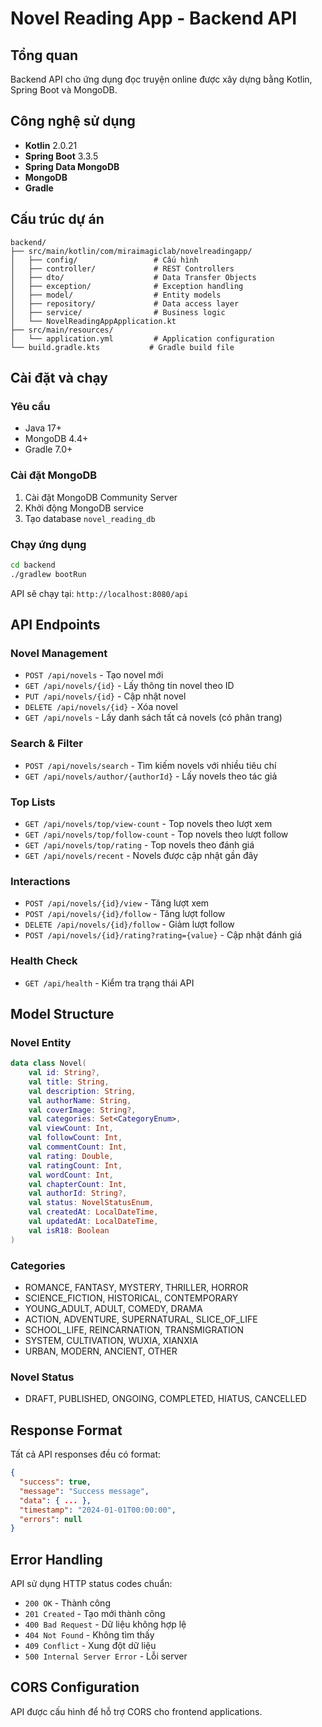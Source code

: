 # Novel Reading App - Backend API

## Tổng quan
Backend API cho ứng dụng đọc truyện online được xây dựng bằng Kotlin, Spring Boot và MongoDB.

## Công nghệ sử dụng
- **Kotlin** 2.0.21
- **Spring Boot** 3.3.5
- **Spring Data MongoDB**
- **MongoDB**
- **Gradle**

## Cấu trúc dự án
```
backend/
├── src/main/kotlin/com/miraimagiclab/novelreadingapp/
│   ├── config/                 # Cấu hình
│   ├── controller/             # REST Controllers
│   ├── dto/                    # Data Transfer Objects
│   ├── exception/              # Exception handling
│   ├── model/                  # Entity models
│   ├── repository/             # Data access layer
│   ├── service/                # Business logic
│   └── NovelReadingAppApplication.kt
├── src/main/resources/
│   └── application.yml         # Application configuration
└── build.gradle.kts           # Gradle build file
```

## Cài đặt và chạy

### Yêu cầu
- Java 17+
- MongoDB 4.4+
- Gradle 7.0+

### Cài đặt MongoDB
1. Cài đặt MongoDB Community Server
2. Khởi động MongoDB service
3. Tạo database `novel_reading_db`

### Chạy ứng dụng
```bash
cd backend
./gradlew bootRun
```

API sẽ chạy tại: `http://localhost:8080/api`

## API Endpoints

### Novel Management
- `POST /api/novels` - Tạo novel mới
- `GET /api/novels/{id}` - Lấy thông tin novel theo ID
- `PUT /api/novels/{id}` - Cập nhật novel
- `DELETE /api/novels/{id}` - Xóa novel
- `GET /api/novels` - Lấy danh sách tất cả novels (có phân trang)

### Search & Filter
- `POST /api/novels/search` - Tìm kiếm novels với nhiều tiêu chí
- `GET /api/novels/author/{authorId}` - Lấy novels theo tác giả

### Top Lists
- `GET /api/novels/top/view-count` - Top novels theo lượt xem
- `GET /api/novels/top/follow-count` - Top novels theo lượt follow
- `GET /api/novels/top/rating` - Top novels theo đánh giá
- `GET /api/novels/recent` - Novels được cập nhật gần đây

### Interactions
- `POST /api/novels/{id}/view` - Tăng lượt xem
- `POST /api/novels/{id}/follow` - Tăng lượt follow
- `DELETE /api/novels/{id}/follow` - Giảm lượt follow
- `POST /api/novels/{id}/rating?rating={value}` - Cập nhật đánh giá

### Health Check
- `GET /api/health` - Kiểm tra trạng thái API

## Model Structure

### Novel Entity
```kotlin
data class Novel(
    val id: String?,
    val title: String,
    val description: String,
    val authorName: String,
    val coverImage: String?,
    val categories: Set<CategoryEnum>,
    val viewCount: Int,
    val followCount: Int,
    val commentCount: Int,
    val rating: Double,
    val ratingCount: Int,
    val wordCount: Int,
    val chapterCount: Int,
    val authorId: String?,
    val status: NovelStatusEnum,
    val createdAt: LocalDateTime,
    val updatedAt: LocalDateTime,
    val isR18: Boolean
)
```

### Categories
- ROMANCE, FANTASY, MYSTERY, THRILLER, HORROR
- SCIENCE_FICTION, HISTORICAL, CONTEMPORARY
- YOUNG_ADULT, ADULT, COMEDY, DRAMA
- ACTION, ADVENTURE, SUPERNATURAL, SLICE_OF_LIFE
- SCHOOL_LIFE, REINCARNATION, TRANSMIGRATION
- SYSTEM, CULTIVATION, WUXIA, XIANXIA
- URBAN, MODERN, ANCIENT, OTHER

### Novel Status
- DRAFT, PUBLISHED, ONGOING, COMPLETED, HIATUS, CANCELLED

## Response Format
Tất cả API responses đều có format:
```json
{
  "success": true,
  "message": "Success message",
  "data": { ... },
  "timestamp": "2024-01-01T00:00:00",
  "errors": null
}
```

## Error Handling
API sử dụng HTTP status codes chuẩn:
- `200 OK` - Thành công
- `201 Created` - Tạo mới thành công
- `400 Bad Request` - Dữ liệu không hợp lệ
- `404 Not Found` - Không tìm thấy
- `409 Conflict` - Xung đột dữ liệu
- `500 Internal Server Error` - Lỗi server

## CORS Configuration
API được cấu hình để hỗ trợ CORS cho frontend applications.
